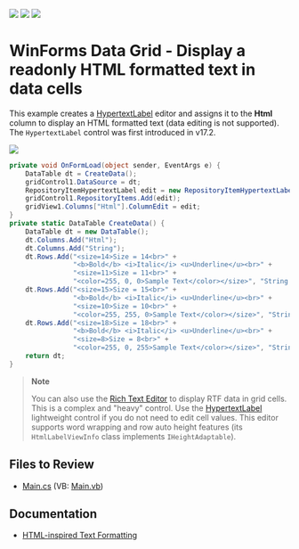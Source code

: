 <!-- default badges list -->
![](https://img.shields.io/endpoint?url=https://codecentral.devexpress.com/api/v1/VersionRange/128619517/17.2.3%2B)
[![](https://img.shields.io/badge/Open_in_DevExpress_Support_Center-FF7200?style=flat-square&logo=DevExpress&logoColor=white)](https://supportcenter.devexpress.com/ticket/details/E3167)
[![](https://img.shields.io/badge/📖_How_to_use_DevExpress_Examples-e9f6fc?style=flat-square)](https://docs.devexpress.com/GeneralInformation/403183)
<!-- default badges end -->

# WinForms Data Grid - Display a readonly HTML formatted text in data cells

This example creates a [HypertextLabel](https://docs.devexpress.com/WindowsForms/DevExpress.XtraEditors.Repository.RepositoryItemHypertextLabel) editor and assigns it to the **Html** column to display an HTML formatted text (data editing is not supported). The `HypertextLabel` control was first introduced in v17.2.

![](https://raw.githubusercontent.com/DevExpress-Examples/how-to-display-a-readonly-html-formatted-text-in-grid-cells-e3167/17.2.3%2B/media/winforms-grid-html-formatting.png)

```csharp
private void OnFormLoad(object sender, EventArgs e) {
    DataTable dt = CreateData();
    gridControl1.DataSource = dt;
    RepositoryItemHypertextLabel edit = new RepositoryItemHypertextLabel();
    gridControl1.RepositoryItems.Add(edit);
    gridView1.Columns["Html"].ColumnEdit = edit;
}
private static DataTable CreateData() {
    DataTable dt = new DataTable();
    dt.Columns.Add("Html");
    dt.Columns.Add("String");
    dt.Rows.Add("<size=14>Size = 14<br>" +
                "<b>Bold</b> <i>Italic</i> <u>Underline</u><br>" +
                "<size=11>Size = 11<br>" +
                "<color=255, 0, 0>Sample Text</color></size>", "String a");
    dt.Rows.Add("<size=15>Size = 15<br>" +
                "<b>Bold</b> <i>Italic</i> <u>Underline</u><br>" +
                "<size=10>Size = 10<br>" +
                "<color=255, 255, 0>Sample Text</color></size>", "String b");
    dt.Rows.Add("<size=18>Size = 18<br>" +
                "<b>Bold</b> <i>Italic</i> <u>Underline</u><br>" +
                "<size=8>Size = 8<br>" +
                "<color=255, 0, 255>Sample Text</color></size>", "String c");
    return dt;
}
```

> **Note**
> 
> You can also use the [Rich Text Editor](https://docs.devexpress.com/WindowsForms/DevExpress.XtraEditors.Repository.RepositoryItemRichTextEdit) to display RTF data in grid cells. This is a complex and "heavy" control. Use the [HypertextLabel](https://docs.devexpress.com/WindowsForms/DevExpress.XtraEditors.Repository.RepositoryItemHypertextLabel) lightweight control if you do not need to edit cell values. This editor supports word wrapping and row auto height features (its `HtmlLabelViewInfo` class implements `IHeightAdaptable`).


## Files to Review

* [Main.cs](./CS/WindowsApplication3/Main.cs) (VB: [Main.vb](./VB/WindowsApplication3/Main.vb))


## Documentation

* [HTML-inspired Text Formatting](https://docs.devexpress.com/WindowsForms/4874/common-features/html-text-formatting)
